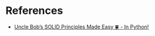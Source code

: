 # References

- [Uncle Bob’s SOLID Principles Made Easy 🍀 - In Python!](https://www.youtube.com/watch?v=pTB30aXS77U)
